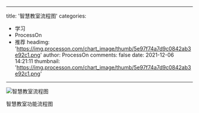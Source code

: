 
---
title: '智慧教室流程图'
categories: 
 - 学习
 - ProcessOn
 - 推荐
headimg: 'https://img.processon.com/chart_image/thumb/5e97f74a7d9c0842ab3e92c1.png'
author: ProcessOn
comments: false
date: 2021-12-06 14:21:11
thumbnail: 'https://img.processon.com/chart_image/thumb/5e97f74a7d9c0842ab3e92c1.png'
---

<div>   
<img class="thumb" alt="智慧教室流程图" src="https://img.processon.com/chart_image/thumb/5e97f74a7d9c0842ab3e92c1.png" referrerpolicy="no-referrer">
<p>智慧教室功能流程图</p>  
</div>
            